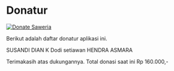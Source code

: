 # Donatur

[![Donate Saweria](https://img.shields.io/badge/Donasi-Saweria-blue)](https://saweria.co/hexatester)

Berikut adalah daftar donatur aplikasi ini.

SUSANDI DIAN K
Dodi setiawan
HENDRA ASMARA

Terimakasih atas dukungannya.
Total donasi saat ini Rp 160.000,-
